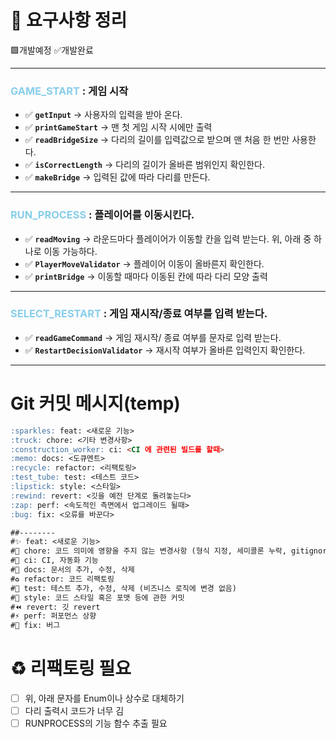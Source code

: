 # 📒 요구사항 정리
🟩개발예정 ✅개발완료

---
### <span style = "color:skyblue" >GAME_START</span> : 게임 시작
- ✅ **`getInput`** → 사용자의 입력을 받아 온다.
- ✅ **`printGameStart`** → 맨 첫 게임 시작 시에만 출력
- ✅ **`readBridgeSize`** → 다리의 길이를 입력값으로 받으며 맨 처음 한 번만 사용한다.
- ✅ **`isCorrectLength`** → 다리의 길이가 올바른 범위인지 확인한다.
- ✅ **`makeBridge`** → 입력된 값에 따라 다리를 만든다. 
---
### <span style = "color:skyblue" >RUN_PROCESS</span> : 플레이어를 이동시킨다.
- ✅ **`readMoving`** → 라운드마다 플레이어가 이동할 칸을 입력 받는다. 위, 아래 중 하나로 이동 가능하다.
- ✅ **`PlayerMoveValidator`** → 플레이어 이동이 올바른지 확인한다.
- ✅ **`printBridge`** → 이동할 때마다 이동된 칸에 따라 다리 모양 출력
---
### <span style = "color:skyblue" >SELECT_RESTART</span> : 게임 재시작/종료 여부를 입력 받는다.
- ✅ **`readGameCommand`** → 게임 재시작/ 종료 여부를 문자로 입력 받는다.
- ✅ **`RestartDecisionValidator`** → 재시작 여부가 올바른 입력인지 확인한다.
---

# Git 커밋 메시지(temp)
```markdown
:sparkles: feat: <새로운 기능>
:truck: chore: <기타 변경사항>
:construction_worker: ci: <CI 에 관련된 빌드를 할때>
:memo: docs: <도큐멘트> 
:recycle: refactor: <리팩토링>
:test_tube: test: <테스트 코드>
:lipstick: style: <스타일>
:rewind: revert: <깃을 예전 단계로 돌려놓는다>
:zap: perf: <속도적인 측면에서 업그레이드 될때>
:bug: fix: <오류를 바꾼다>

##-------- 
#✨ feat: <새로운 기능>
#🚚 chore: 코드 의미에 영향을 주지 않는 변경사항 (형식 지정, 세미콜론 누락, gitignore 등)
#👷 ci: CI, 자동화 기능
#📝 docs: 문서의 추가, 수정, 삭제
#♻️ refactor: 코드 리팩토링
#🧪 test: 테스트 추가, 수정, 삭제 (비즈니스 로직에 변경 없음)
#💄 style: 코드 스타일 혹은 포맷 등에 관한 커밋
#⏪ revert: 깃 revert
#⚡️ perf: 퍼포먼스 상향
#🐛 fix: 버그
```

# ♻️ 리팩토링 필요
- [ ] 위, 아래 문자를 Enum이나 상수로 대체하기
- [ ] 다리 출력시 코드가 너무 김
- [ ] RUNPROCESS의 기능 함수 추출 필요